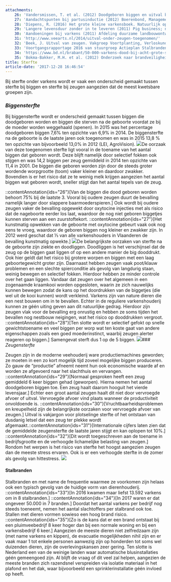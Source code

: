 ```yaml
---
attachments:
    26: 'Vandersmissen, T. et al. (2012) Doodgeboren biggen en uitval bij de biggen op het moderne varkensbedrijf. Brochure Europees Landbouwfonds voor Plattelandsontwikkeling'
    27: 'Aandachtspunten bij partusinductie (2012) Boerenbond, Management&amp;Techniek; varkens. 8 juni 2012'
    28: 'Diepens, R. (2016) Het grote kleine varkensboek. Natuurlijk op zuid [ISBN 978-90-825135-0-9]'
    29: 'Langere levensduur zonder in te leveren (2011) Pig business; nr. 7'
    30: 'Aandoeningen bij varkens (2011) Afdeling duurzame landbouwontwikkeling, Vlaamse Overheid. Depotnummer D/2010/3241/391'
    31: 'http://www.veearts.nl/2014/uitval-onder-zeugen-toegenomen/﻿'
    32: 'Beek, J. Uitval van zeugen. Vakgroep Voortplanting, Verloskunde en Bedrijfsdiergeneeskunde. Faculteit Diergeneeskunde, Universiteit Gent.'
    33: 'Voortgangsrapportage 2016 van stuurgroep Actieplan Stalbranden 2012-2016, Bijlage\n1 uit Evaluatie Actieplan Stalbranden 2012-2016,WU/IFV, rapport 1035'
    34: 'https://www.bd.nl/brabant/50-000-varkens-dood-bij-acht-grote-stalbranden-in-2017~a888d1e0/﻿'
    35: 'Bokma-Bakker, M.H. et al. (2012) Onderzoek naar brandveiligheid voor dieren in veestallen. Wageningen UR Livestock Research, Rapport 641'
title: Sterfte
article-date: '2017-12-28 16:46:54'
---
```


Bij sterfte onder varkens wordt er vaak een onderscheid gemaakt tussen sterfte bij biggen en sterfte bij zeugen aangezien dat de meest kwetsbare groepen zijn. 

### *Biggensterfte*

Bij biggensterfte wordt er onderscheid gemaakt tussen biggen die doodgeboren worden en biggen die sterven na de geboorte voordat ze bij de moeder worden weggehaald (spenen). In 2015 was het percentage doodgeboren biggen 7,6% ten opzichte van 6,9% in 2014. De biggensterfte na de geboorte is de laatste jaren ook toegenomen en was in 2015 13,8 % ten opzichte van bijvoorbeeld 13,0% in 2012 (LEI, AgroVision). ![](http://www.ongehoord.info/wp-content/uploads/2017/12/5785597969_9fc5d0476a_o-1-300x200.jpg)De oorzaak van deze toegenomen sterfte ligt vooral in de toename van het aantal biggen dat geboren wordt. Deze blijft namelijk door selectief fokken ook stijgen en was 14,2 biggen per zeug gemiddeld in 2014 ten opzichte van 11,4 in 2001. De biggen die geboren worden zijn door de steeds groter wordende worpgrootte (toom) vaker kleiner en daardoor zwakker. Bovendien is er het risico dat ze te weinig melk krijgen aangezien het aantal biggen wat geboren wordt, sneller stijgt dan het aantal tepels van de zeug. 

::contentAnnotation{ids="26"}[Van de biggen die dood geboren worden behoort 75% bij de laatste 3. Vooral bij oudere zeugen duurt de bevalling namelijk langer door slappere baarmoederspieren.] Ook wordt bij oudere zeugen vaker de bevalling opgewekt door oxytocine injecties met als risico dat de nageboorte eerder los laat, waardoor de nog niet geboren biggetjes kunnen sterven aan een zuurstoftekort. ::contentAnnotation{ids="27"}[Het kunstmatig opwekken van de geboorte met oxytocine gebeurt vaak ook nog eens te vroeg, waardoor de geboren biggen nog kleiner en zwakker zijn. In 2012 werd geschat dat ⅓ van alle varkenshouders in Vlaanderen de bevalling kunstmatig opwekte.] ![](http://www.ongehoord.info/wp-content/uploads/2017/12/5786314602_2a3de7651b_o-300x200.jpg)De belangrijkste oorzaken van sterfte na de geboorte zijn ziekte en doodliggen. Doodliggen is het verschijnsel dat de zeug op de biggen gaat liggen of op een andere manier de big dooddrukt. Ook hier geldt dat het risico bij grotere worpen en biggen met een laag geboortegewicht groter zijn. Daarnaast hebben zeugen vaak poot/klauw problemen en een slechte spierconditie als gevolg van langdurig staan, weinig bewegen en selectief fokken. Hierdoor hebben ze minder controle over het gaan liggen. Vandaar dat zeugen over het algemeen in een zogenaamde kraamkooi worden opgesloten, waarin ze zich nauwelijks kunnen bewegen zodat de kans op het doordrukken van de biggetjes (die wel uit de kooi kunnen) wordt verkleind. Varkens zijn van nature dieren die een nest bouwen om in te bevallen. Echter in de reguliere varkenshouderij kunnen ze géén uiting geven aan dit natuurlijke gedrag. Hierdoor zijn zeugen vlak voor de bevalling erg onrustig en hebben ze soms tijden het bevallen nog nestbouw neigingen, wat het risico op dooddrukken vergroot. ::contentAnnotation{ids="28"}[Ten slotte wordt er selectief gefokt op snelle gewichtstoename en veel biggen per worp wat ten koste gaat van andere eigenschappen zoals een goed moederinstinct, waarbij zeugen alerter reageren op biggen.] Samengevat sterft dus 1 op de 5 biggen. ![](http://www.ongehoord.info/wp-content/uploads/2017/12/5785603065_693f897305_o-300x200.jpg)### *Zeugensterfte*

Zeugen zijn in de moderne veehouderij ware productiemachines geworden; ze moeten in een zo kort mogelijk tijd zoveel mogelijke biggen produceren. Zo gauw de “productie” afneemt neemt hun ook economische waarde af en worden ze afgevoerd naar het slachthuis en vervangen. ::contentAnnotation{ids="29"}[Normaal gesproken heeft een zeug gemiddeld 6 keer biggen gehad (geworpen). Hierna nemen het aantal doodgeboren biggen toe. Een zeug haalt daarom hooguit het vierde levensjaar.] Echter een groot aantal zeugen haalt dit niet door vervroegde afvoer of uitval. Vervroegde afvoer vind plaats wanneer de productiviteit onvoldoende is. ::contentAnnotation{ids="30"}[Vruchtbaarheidsproblemen en kreupelheid zijn de belangrijkste oorzaken voor vervroegde afvoer van zeugen.] Uitval is vakjargon voor plotselinge sterfte of het ontstaan van dusdanig letsel dat een zeug ter plekke wordt afgemaakt.::contentAnnotation{ids="31"}[Internationale cijfers laten zien dat de gemiddelde zeugensterfte de laatste jaren stijgt en kan oplopen tot 10%.] ::contentAnnotation{ids="32"}[Dit wordt toegeschreven aan de toename in bedrijfsgrootte en de verhoogde lichamelijke belasting van zeugen.] Rondom het werpen is het risico van sterfte het hoogst aangezien zeugen dan de meeste stress ervaren. Ook is er een verhoogde sterfte in de zomer als gevolg van hittestress. ![](http://www.ongehoord.info/wp-content/uploads/2017/12/5786124626_bf6af92b6b_o-300x200.jpg)

#### Stalbranden

Stalbranden en met name de frequentie waarmee ze voorkomen zijn helaas ook een typisch gevolg van de huidige vorm van dierenhouderij. ::contentAnnotation{ids="33"}[In 2016 kwamen maar liefst 13.592 varkens om in 8 stalbranden.] ::contentAnnotation{ids="34"}[In 2017 waren er dat ongeveer 50.000 in 7 branden.] Doordat het aantal varkens per bedrijf nog steeds toeneemt, nemen het aantal slachtoffers per stalbrand ook toe. Stallen met dieren vormen sowieso een hoog brand risico. ::contentAnnotation{ids="35"}[Zo is de kans dat er een brand ontstaat bij een pluimveebedrijf 8 keer hoger dan bij een normale woning en bij een varkensbedrijf 6 keer.] Aangezien de meeste dieren niet zelfredzaam zijn (met name varkens en kippen), de evacuatie mogelijkheden nihil zijn en er vaak maar 1 tot enkele personen aanwezig zijn op honderden tot soms wel duizenden dieren, zijn de overlevingskansen zeer gering. Ten slotte is Nederland een van de weinige landen waar automatische blusinstallaties géén gemeengoed zijn. Al blijft de vraag of dit veel zal helpen, aangezien de meeste branden zich razendsnel verspreiden via isolatie materiaal in het plafond en het dak, waar bijvoorbeeld een sprinklerinstallatie géén invloed op heeft.
